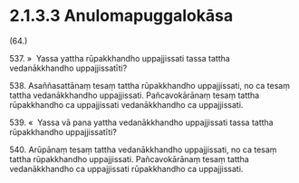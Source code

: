 # 2.1.3.3 Anulomapuggalokāsa

(64.)

537\. »  Yassa yattha rūpakkhandho uppajjissati tassa tattha vedanākkhandho uppajjissatīti?

538\. Asaññasattānaṃ tesaṃ tattha rūpakkhandho uppajjissati, no ca tesaṃ tattha vedanākkhandho uppajjissati. Pañcavokārānaṃ tesaṃ tattha rūpakkhandho ca uppajjissati vedanākkhandho ca uppajjissati.

539\. «  Yassa vā pana yattha vedanākkhandho uppajjissati tassa tattha rūpakkhandho uppajjissatīti?

540\. Arūpānaṃ tesaṃ tattha vedanākkhandho uppajjissati, no ca tesaṃ tattha rūpakkhandho uppajjissati. Pañcavokārānaṃ tesaṃ tattha vedanākkhandho ca uppajjissati rūpakkhandho ca uppajjissati.
